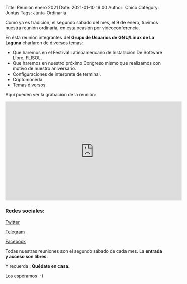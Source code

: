 Title: Reunión enero 2021
Date: 2021-01-10 19:00
Author: Chico
Category: Juntas
Tags: Junta-Ordinaria

Como ya es tradición, el segundo sábado del mes, el 9 de enero, tuvimos nuestra reunión ordinaria, en esta ocasión por videoconferencia.

En ésta reunión integrantes del __Grupo de Usuarios de GNU/Linux de La Laguna__ charlaron de diversos temas:

* Que haremos en el Festival Latinoamericano de Instalación De Software Libre, FLISOL.
* Que haremos en nuestro próximo Congreso mismo que realizamos con motivo de nuestro aniversario.
* Configuraciones de interprete de terminal.
* Criptomoneda.
* Temas diversos.

Aquí pueden ver la grabación de la reunión:

<iframe width="560" height="315" src="https://www.youtube.com/embed/qmVMpMdxLr0" frameborder="0" allow="accelerometer; autoplay; clipboard-write; encrypted-media; gyroscope; picture-in-picture" allowfullscreen></iframe>

### Redes sociales:

[Twitter](https://twitter.com/gulagmexico)

[Telegram](https://t.me/joinchat/AhKXM0m4OTrdeN2x2yz1VQ)

[Facebook](https://www.facebook.com/groups/282427405174957/)

Todas nuestras reuniones son el segundo sábado de cada mes. La __entrada y acceso son libres.__

Y recuerda :  __Quédate en casa__.

Los esperamos :-)
